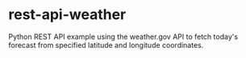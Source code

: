 # rest-api-weather
Python REST API example using the weather.gov API to fetch today's forecast from specified latitude and longitude coordinates. 
